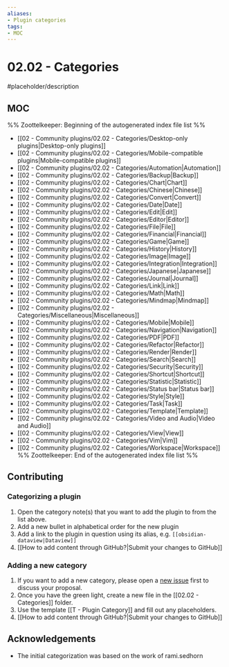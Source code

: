 ```yaml
---
aliases:
- Plugin categories
tags:
- MOC
---
```


# 02.02 - Categories

#placeholder/description 

## MOC

%% Zoottelkeeper: Beginning of the autogenerated index file list  %%
- [[02 - Community plugins/02.02 - Categories/Desktop-only plugins|Desktop-only plugins]]
- [[02 - Community plugins/02.02 - Categories/Mobile-compatible plugins|Mobile-compatible plugins]]
- [[02 - Community plugins/02.02 - Categories/Automation|Automation]]
- [[02 - Community plugins/02.02 - Categories/Backup|Backup]]
- [[02 - Community plugins/02.02 - Categories/Chart|Chart]]
- [[02 - Community plugins/02.02 - Categories/Chinese|Chinese]]
- [[02 - Community plugins/02.02 - Categories/Convert|Convert]]
- [[02 - Community plugins/02.02 - Categories/Date|Date]]
- [[02 - Community plugins/02.02 - Categories/Edit|Edit]]
- [[02 - Community plugins/02.02 - Categories/Editor|Editor]]
- [[02 - Community plugins/02.02 - Categories/File|File]]
- [[02 - Community plugins/02.02 - Categories/Financial|Financial]]
- [[02 - Community plugins/02.02 - Categories/Game|Game]]
- [[02 - Community plugins/02.02 - Categories/History|History]]
- [[02 - Community plugins/02.02 - Categories/Image|Image]]
- [[02 - Community plugins/02.02 - Categories/Integration|Integration]]
- [[02 - Community plugins/02.02 - Categories/Japanese|Japanese]]
- [[02 - Community plugins/02.02 - Categories/Journal|Journal]]
- [[02 - Community plugins/02.02 - Categories/Link|Link]]
- [[02 - Community plugins/02.02 - Categories/Math|Math]]
- [[02 - Community plugins/02.02 - Categories/Mindmap|Mindmap]]
- [[02 - Community plugins/02.02 - Categories/Miscellaneous|Miscellaneous]]
- [[02 - Community plugins/02.02 - Categories/Mobile|Mobile]]
- [[02 - Community plugins/02.02 - Categories/Navigation|Navigation]]
- [[02 - Community plugins/02.02 - Categories/PDF|PDF]]
- [[02 - Community plugins/02.02 - Categories/Refactor|Refactor]]
- [[02 - Community plugins/02.02 - Categories/Render|Render]]
- [[02 - Community plugins/02.02 - Categories/Search|Search]]
- [[02 - Community plugins/02.02 - Categories/Security|Security]]
- [[02 - Community plugins/02.02 - Categories/Shortcut|Shortcut]]
- [[02 - Community plugins/02.02 - Categories/Statistic|Statistic]]
- [[02 - Community plugins/02.02 - Categories/Status bar|Status bar]]
- [[02 - Community plugins/02.02 - Categories/Style|Style]]
- [[02 - Community plugins/02.02 - Categories/Task|Task]]
- [[02 - Community plugins/02.02 - Categories/Template|Template]]
- [[02 - Community plugins/02.02 - Categories/Video and Audio|Video and Audio]]
- [[02 - Community plugins/02.02 - Categories/View|View]]
- [[02 - Community plugins/02.02 - Categories/Vim|Vim]]
- [[02 - Community plugins/02.02 - Categories/Workspace|Workspace]]
%% Zoottelkeeper: End of the autogenerated index file list  %%


## Contributing

### Categorizing a plugin

1. Open the category note(s) that you want to add the plugin to from the list above.
2. Add a new bullet in alphabetical order for the new plugin
3. Add a link to the plugin in question using its alias, e.g. `[[obsidian-dataview|Dataview]]`
4. [[How to add content through GitHub?|Submit your changes to GitHub]]

### Adding a new category
1. If you want to add a new category, please open a [new issue]() first to discuss your proposal.
2. Once you have the green light, create a new file in the [[02.02 - Categories]] folder. 
3. Use the template [[T - Plugin Category]] and fill out any placeholders.
4. [[How to add content through GitHub?|Submit your changes to GitHub]]

## Acknowledgements

- The initial categorization was based on the work of rami.sedhorn